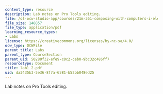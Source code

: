 ```yaml
---
content_type: resource
description: Lab notes on Pro Tools editing.
file: /ol-ocw-studio-app/courses/21m-361-composing-with-computers-i-electronic-music-composition-spring-2008/da3435b35e368f7a6581b52bb048ed25_lab1_2.pdf
file_size: 148857
file_type: application/pdf
learning_resource_types:
- Labs
license: https://creativecommons.org/licenses/by-nc-sa/4.0/
ocw_type: OCWFile
parent_title: Labs
parent_type: CourseSection
parent_uid: 50280f32-efe9-c0c2-ceb0-9bc32c486ff7
resourcetype: Document
title: lab1_2.pdf
uid: da3435b3-5e36-8f7a-6581-b52bb048ed25
---
```

Lab notes on Pro Tools editing.